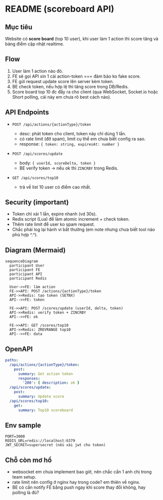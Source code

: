 # README (scoreboard API)

## Mục tiêu

Website có **score board** (top 10 user), khi user làm 1 action thì score tăng và bảng điểm cập nhật realtime.

## Flow
1. User làm 1 action nào đó.
2. FE sẽ gọi API xin 1 cái action-token === đảm bảo ko fake score.
3. FE gửi request update score lên server kèm token.
4. BE check token, nếu hợp lệ thì tăng score trong DB/Redis.
5. Score board top 10 đc đẩy ra cho client (qua WebSocket, Socket.io hoặc Short polling, cái này em chưa rõ best cách nào).

## API Endpoints

* `POST /api/actions/{actionType}/token`

  * desc: phát token cho client, token này chỉ dùng 1 lần.
  * có rate limit (đỡ spam), limit cụ thể em chưa biết config ra sao.
  * response: `{ token: string, expiresAt: number }`

* `POST /api/scores/update`

  * body: `{ userId, scoreDelta, token }`
  * BE verify token → nếu ok thì `ZINCRBY` trong Redis.

* `GET /api/scores/top10`

  * trả về list 10 user có điểm cao nhất.

## Security (important)

* Token chỉ xài 1 lần, expire nhanh (vd 30s).
* Redis script (Lua) để làm atomic increment + check token.
* Thêm rate limit để user ko spam request.
* Chắc phải log lại hành vi bất thường (em note nhưng chưa biết tool nào phù hợp ^.^).

## Diagram (Mermaid)

```mermaid
sequenceDiagram
  participant User
  participant FE
  participant API
  participant Redis

  User->>FE: làm action
  FE->>API: POST /actions/{actionType}/token
  API->>Redis: tạo token (SETNX)
  API-->>FE: token

  FE->>API: POST /scores/update (userId, delta, token)
  API->>Redis: verify token + ZINCRBY
  API-->>FE: ok

  FE->>API: GET /scores/top10
  API->>Redis: ZREVRANGE top10
  API-->>FE: data
```

## OpenAPI

```yaml
paths:
  /api/actions/{actionType}/token:
    post:
      summary: Get action token
      responses:
        '200': { description: ok }
  /api/scores/update:
    post:
      summary: Update score
  /api/scores/top10:
    get:
      summary: Top10 scoreboard
```

## Env sample

```
PORT=3000
REDIS_URL=redis://localhost:6379
JWT_SECRET=supersecret (nếu xài jwt cho token)
```
## Chỗ còn mơ hồ

* websocket em chưa implement bao giờ, nên chắc cần 1 anh chị trong team setup.
* rate limit nên config ở nginx hay trong code? em thiên về nginx.
* BE có cần notify FE bằng push ngay khi score thay đổi không, hay polling là đủ?
